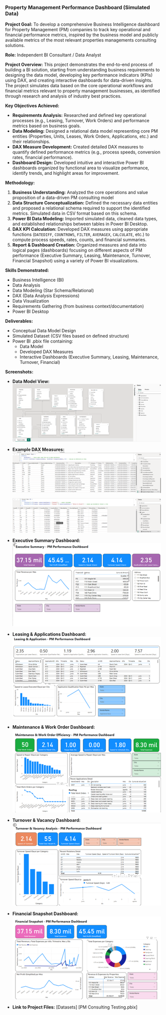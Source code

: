 ### Property Management Performance Dashboard (Simulated Data)

**Project Goal:** To develop a comprehensive Business Intelligence dashboard for Property Management (PM) companies to track key operational and financial performance metrics, inspired by the business model and publicly available metrics of the most relevant properties managements consulting solutions.

**Role:** Independent BI Consultant / Data Analyst

**Project Overview:**
This project demonstrates the end-to-end process of building a BI solution, starting from understanding business requirements to designing the data model, developing key performance indicators (KPIs) using DAX, and creating interactive dashboards for data-driven insights. The project simulates data based on the core operational workflows and financial metrics relevant to property management businesses, as identified through research and analysis of industry best practices.

**Key Objectives Achieved:**

*   **Requirements Analysis:** Researched and defined key operational processes (e.g., Leasing, Turnover, Work Orders) and performance metrics based on business goals.
*   **Data Modeling:** Designed a relational data model representing core PM entities (Properties, Units, Leases, Work Orders, Applications, etc.) and their relationships.
*   **DAX Measure Development:** Created detailed DAX measures to quantify defined performance metrics (e.g., process speeds, conversion rates, financial performance).
*   **Dashboard Design:** Developed intuitive and interactive Power BI dashboards organized by functional area to visualize performance, identify trends, and highlight areas for improvement.

**Methodology:**

1.  **Business Understanding:** Analyzed the core operations and value proposition of a data-driven PM consulting model
2.  **Data Structure Conceptualization:** Defined the necessary data entities and proposed a relational schema required to support the identified metrics. Simulated data in CSV format based on this schema.
3.  **Power BI Data Modeling:** Imported simulated data, cleaned data types, and established relationships between tables in Power BI Desktop.
4.  **DAX KPI Calculation:** Developed DAX measures using appropriate functions (`DATEDIFF`, `COUNTROWS`, `FILTER`, `AVERAGEX`, `CALCULATE`, etc.) to compute process speeds, rates, counts, and financial summaries.
5.  **Report & Dashboard Creation:** Organized measures and data into logical pages (dashboards) focusing on different aspects of PM performance (Executive Summary, Leasing, Maintenance, Turnover, Financial Snapshot) using a variety of Power BI visualizations.

**Skills Demonstrated:**

*   Business Intelligence (BI)
*   Data Analysis
*   Data Modeling (Star Schema/Relational)
*   DAX (Data Analysis Expressions)
*   Data Visualization
*   Requirements Gathering (from business context/documentation)
*   Power BI Desktop

**Deliverables:**

*   Conceptual Data Model Design
*   Simulated Dataset (CSV files based on defined structure)
*   Power BI .pbix file containing:
    *   Data Model
    *   Developed DAX Measures
    *   Interactive Dashboards (Executive Summary, Leasing, Maintenance, Turnover, Financial)

**Screenshots:**

*   **Data Model View:**
   ![Data Model View](Snapshots/Relations.png)

*   **Example DAX Measures:**
    ![DAX formula for Speed to Repair](Snapshots/Speedrepair.png)

    ![DAX formula for Renewal Rate](Snapshots/Renewalrate.png)

*   **Executive Summary Dashboard:**
    ![Executive Summary Power BI Dashboard](Snapshots/Executivesummary.png)

*   **Leasing & Applications Dashboard:**
    ![Leasing & Applications Power BI Dashboard](Snapshots/Leasingandapplication.png)

*   **Maintenance & Work Order Dashboard:**
    ![Maintenance & Work Order Power BI Dashboard](Snapshots/Maintenance.png)

*   **Turnover & Vacancy Dashboard:**
    ![Turnover & Vacancy Power BI Dashboard](Snapshots/Turnover.png)

*   **Financial Snapshot Dashboard:**
    ![Financial Snapshot Power BI Dashboard](Snapshots/Financialsnapshot.png)

*   **Link to Project Files:** [Datasets] [PM Consulting Testing.pbix]
